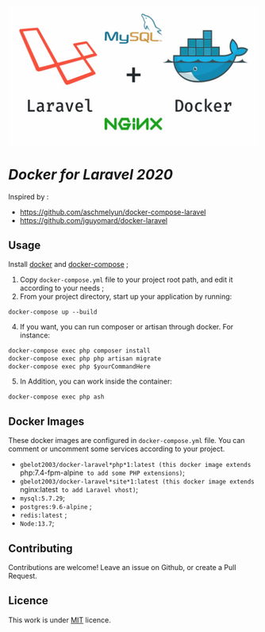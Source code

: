 
![docker-laravel](https://raw.githubusercontent.com/gbelot2003/docker-laravel/gh-pages/8285a19ae7.jpg)

# ***Docker for Laravel 2020***

Inspired by :

* <https://github.com/aschmelyun/docker-compose-laravel>
* <https://github.com/jguyomard/docker-laravel>

## Usage

Install [docker](https://docs.docker.com/engine/installation/) and [docker-compose](https://docs.docker.com/compose/install/) ;

1. Copy `docker-compose.yml` file to your project root path, and edit it according to your needs ;
2. From your project directory, start up your application by running:

```
docker-compose up --build 
```

4. If you want, you can run composer or artisan through docker. For instance:

```
docker-compose exec php composer install
docker-compose exec php php artisan migrate
docker-compose exec php $yourCommandHere
```

5.  In Addition, you can work inside the container:

```
docker-compose exec php ash
```

## Docker Images

These docker images are configured in `docker-compose.yml` file. You can comment or uncomment some services according to your project.

* `gbelot2003/docker-laravel*php*1:latest (this docker image extends `php:7.4-fpm-alpine` to add some PHP extensions)`;
* `gbelot2003/docker-laravel*site*1:latest (this docker image extends `nginx:latest` to add Laravel vhost)`;
* `mysql:5.7.29`;
* `postgres:9.6-alpine` ;
* `redis:latest` ;
* `Node:13.7`;

## Contributing

Contributions are welcome! Leave an issue on Github, or create a Pull Request.

## Licence

This work is under [MIT](https://github.com/jguyomard/docker-laravel/blob/master/LICENCE) licence.
